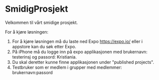 # SmidigProsjekt

Velkommen til vårt smidige prosjekt.

For å kjøre løsningen:
1. For å kjøre løsningen må du laste ned Expo https://expo.io/ eller i appstore kan du søk etter Expo.
2. På iPhone må du logge inn på expo applikasjonen med brukernavn: testerinsj og passord: Kristiania.
3. Du skal deretter kunne finne applikasjonen under "published projects".
4. Testbruker som er medlem i grupper med medlemmer: brukernavn:passord
